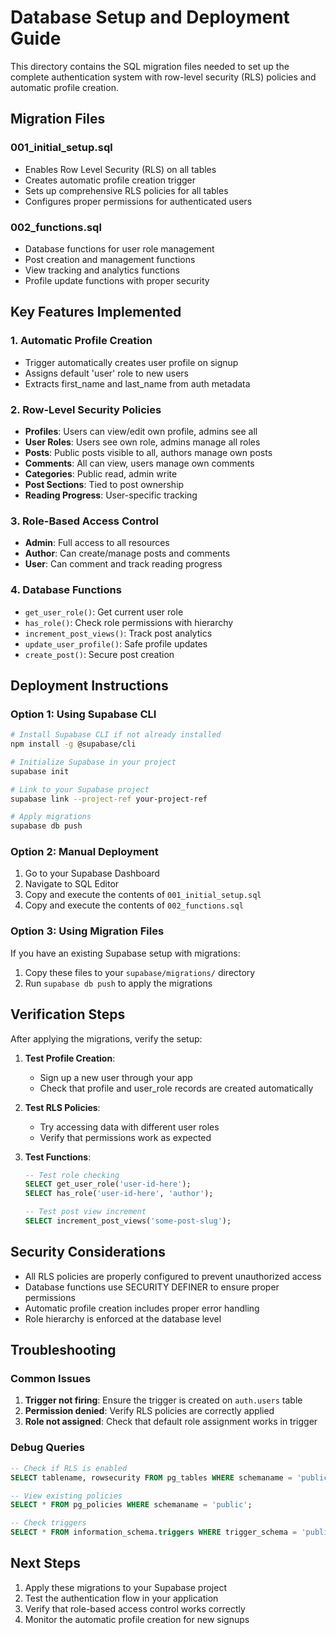 # Database Setup and Deployment Guide

This directory contains the SQL migration files needed to set up the complete authentication system with row-level security (RLS) policies and automatic profile creation.

## Migration Files

### 001_initial_setup.sql
- Enables Row Level Security (RLS) on all tables
- Creates automatic profile creation trigger
- Sets up comprehensive RLS policies for all tables
- Configures proper permissions for authenticated users

### 002_functions.sql
- Database functions for user role management
- Post creation and management functions
- View tracking and analytics functions
- Profile update functions with proper security

## Key Features Implemented

### 1. Automatic Profile Creation
- Trigger automatically creates user profile on signup
- Assigns default 'user' role to new users
- Extracts first_name and last_name from auth metadata

### 2. Row-Level Security Policies
- **Profiles**: Users can view/edit own profile, admins see all
- **User Roles**: Users see own role, admins manage all roles
- **Posts**: Public posts visible to all, authors manage own posts
- **Comments**: All can view, users manage own comments
- **Categories**: Public read, admin write
- **Post Sections**: Tied to post ownership
- **Reading Progress**: User-specific tracking

### 3. Role-Based Access Control
- **Admin**: Full access to all resources
- **Author**: Can create/manage posts and comments
- **User**: Can comment and track reading progress

### 4. Database Functions
- `get_user_role()`: Get current user role
- `has_role()`: Check role permissions with hierarchy
- `increment_post_views()`: Track post analytics
- `update_user_profile()`: Safe profile updates
- `create_post()`: Secure post creation

## Deployment Instructions

### Option 1: Using Supabase CLI
```bash
# Install Supabase CLI if not already installed
npm install -g @supabase/cli

# Initialize Supabase in your project
supabase init

# Link to your Supabase project
supabase link --project-ref your-project-ref

# Apply migrations
supabase db push
```

### Option 2: Manual Deployment
1. Go to your Supabase Dashboard
2. Navigate to SQL Editor
3. Copy and execute the contents of `001_initial_setup.sql`
4. Copy and execute the contents of `002_functions.sql`

### Option 3: Using Migration Files
If you have an existing Supabase setup with migrations:
1. Copy these files to your `supabase/migrations/` directory
2. Run `supabase db push` to apply the migrations

## Verification Steps

After applying the migrations, verify the setup:

1. **Test Profile Creation**:
   - Sign up a new user through your app
   - Check that profile and user_role records are created automatically

2. **Test RLS Policies**:
   - Try accessing data with different user roles
   - Verify that permissions work as expected

3. **Test Functions**:
   ```sql
   -- Test role checking
   SELECT get_user_role('user-id-here');
   SELECT has_role('user-id-here', 'author');
   
   -- Test post view increment
   SELECT increment_post_views('some-post-slug');
   ```

## Security Considerations

- All RLS policies are properly configured to prevent unauthorized access
- Database functions use SECURITY DEFINER to ensure proper permissions
- Automatic profile creation includes proper error handling
- Role hierarchy is enforced at the database level

## Troubleshooting

### Common Issues

1. **Trigger not firing**: Ensure the trigger is created on `auth.users` table
2. **Permission denied**: Verify RLS policies are correctly applied
3. **Role not assigned**: Check that default role assignment works in trigger

### Debug Queries

```sql
-- Check if RLS is enabled
SELECT tablename, rowsecurity FROM pg_tables WHERE schemaname = 'public';

-- View existing policies
SELECT * FROM pg_policies WHERE schemaname = 'public';

-- Check triggers
SELECT * FROM information_schema.triggers WHERE trigger_schema = 'public';
```

## Next Steps

1. Apply these migrations to your Supabase project
2. Test the authentication flow in your application
3. Verify that role-based access control works correctly
4. Monitor the automatic profile creation for new signups
